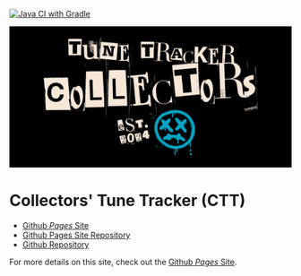 [![Java CI with Gradle](https://github.com/Adron/collectorstunetracker/actions/workflows/gradle.yml/badge.svg)](https://github.com/Adron/collectorstunetracker/actions/workflows/gradle.yml)

![Github Ident](https://github.com/Adron/collectorstunetracker/blob/collectors_tracker_docs/graphics/logo/github-banner/5.png)

# Collectors' Tune Tracker (CTT)

* [Github *Pages* Site](https://adron.github.io/collectorstunetracker/)
* [Github Pages Site Repository](https://github.com/Adron/collectorstunetracker/tree/collectors_tracker_docs)
* [Github Repository](https://github.com/Adron/collectorstunetracker)

For more details on this site, check out the [Github *Pages* Site](https://adron.github.io/collectorstunetracker/).
